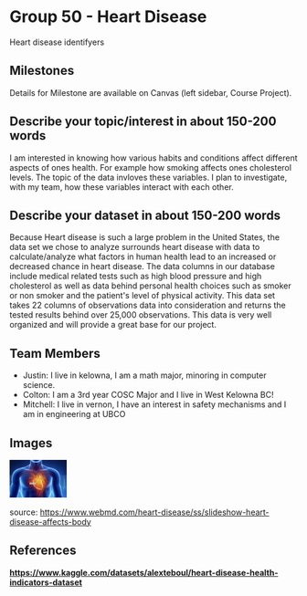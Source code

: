 # Group 50 - Heart Disease

Heart disease identifyers

## Milestones

Details for Milestone are available on Canvas (left sidebar, Course Project).

## Describe your topic/interest in about 150-200 words


I am interested in knowing how various habits and conditions affect different aspects of ones health. For example how smoking affects ones cholesterol levels. The topic of the data invloves these variables. I plan to investigate, with my team, how these variables interact with each other.
## Describe your dataset in about 150-200 words

Because Heart disease is such a large problem in the United States, the data set we chose to analyze surrounds heart disease with data to calculate/analyze what factors in human health lead to an increased or decreased chance in heart disease. The data columns in our database include medical related tests such as high blood pressure and high cholesterol as well as data behind personal health choices such as smoker or non smoker and the patient's level of physical activity. This data set takes 22 columns of observations data into consideration and returns the tested results behind over 25,000 observations. This data is very well organized and will provide a great base for our project.

## Team Members
- Justin: I live in kelowna, I am a math major, minoring in computer science. 
- Colton: I am a 3rd year COSC Major and I live in West Kelowna BC!
- Mitchell: I live in vernon, I have an interest in safety mechanisms and I am in engineering at UBCO

## Images

<img src ="./HD.png" width="100px">


source: https://www.webmd.com/heart-disease/ss/slideshow-heart-disease-affects-body
## References

**https://www.kaggle.com/datasets/alexteboul/heart-disease-health-indicators-dataset**
